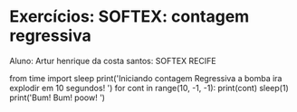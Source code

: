 # Exercícios: SOFTEX: contagem regressiva
 Aluno: Artur henrique da costa santos: SOFTEX RECIFE

from time import sleep
print('Iniciando contagem Regressiva a bomba ira explodir em 10 segundos! ')
for cont in range(10, -1, -1):
   print(cont)
   sleep(1)
print('Bum! Bum! poow! ')